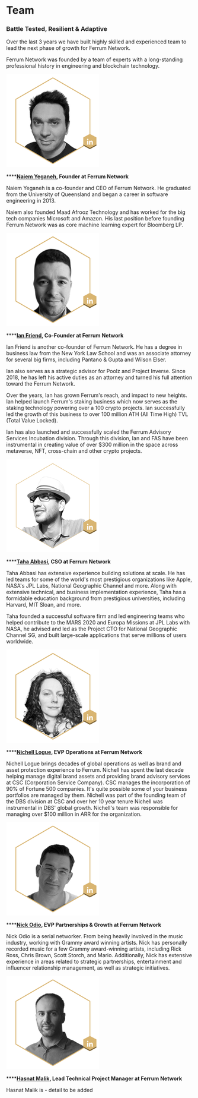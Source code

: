 # Team

### Battle Tested, Resilient & Adaptive

Over the last 3 years we have built highly skilled and experienced team to lead the next phase of growth for Ferrum Network.&#x20;

Ferrum Network was founded by a team of experts with a long-standing professional history in engineering and blockchain technology.

![Naiem Yeganeh, Founder at Ferrum Network](../../.gitbook/assets/Naiem-Yeganeh-PHD.png)

****[**Naiem Yeganeh**](https://www.linkedin.com/in/naiem-yeganeh-12874712/)**, Founder at Ferrum Network**

Naiem Yeganeh is a co-founder and CEO of Ferrum Network. He graduated from the University of Queensland and began a career in software engineering in 2013.

Naiem also founded Maad Afrooz Technology and has worked for the big tech companies Microsoft and Amazon. His last position before founding Ferrum Network was as core machine learning expert for Bloomberg LP.

![Ian Friend, Co-Founder at Ferrum Network](../../.gitbook/assets/Ian-M.-Friend-ESQ.png)

****[**Ian Friend**](https://www.linkedin.com/in/ian-friend-bb949657/)**, Co-Founder at Ferrum Network**

Ian Friend is another co-founder of Ferrum Network. He has a degree in business law from the New York Law School and was an associate attorney for several big firms, including Pantano & Gupta and Wilson Elser.

Ian also serves as a strategic advisor for Poolz and Project Inverse. Since 2018, he has left his active duties as an attorney and turned his full attention toward the Ferrum Network.

Over the years, Ian has grown Ferrum's reach, and impact to new heights. Ian helped launch Ferrum's staking business which now serves as the staking technology powering over a 100 crypto projects. Ian successfully led the growth of this business to over 100 million ATH (All Time High) TVL (Total Value Locked).

Ian has also launched and successfully scaled the Ferrum Advisory Services Incubation division. Through this division, Ian and FAS have been instrumental in creating value of over $300 million in the space across metaverse, NFT, cross-chain and other crypto projects.

![Taha Abbasi, CSO at Ferrum Network](../../.gitbook/assets/Taha-Abbasi-COO-Ferrum-Network-Cross-Chain-Token-Bridge-Staking-Anti-bot-Incubation-Defi.png)

****[**Taha Abbasi**](https://www.linkedin.com/in/tahaabbasi/)**, CSO at Ferrum Network**

Taha Abbasi has extensive experience building solutions at scale. He has led teams for some of the world's most prestigious organizations like Apple, NASA's JPL Labs, National Geographic Channel and more. Along with extensive technical, and business implementation experience, Taha has a formidable education background from prestigious universities, including Harvard, MIT Sloan, and more.&#x20;

Taha founded a successful software firm and led engineering teams who helped contribute to the MARS 2020 and Europa Missions at JPL Labs with NASA, he advised and led as the Project CTO for National Geographic Channel SG, and built large-scale applications that serve millions of users worldwide.&#x20;

![Nichell Logue, EVP Operations at Ferrum Network](../../.gitbook/assets/Nichell-Logue-1.png)

****[**Nichell Logue**](https://www.linkedin.com/in/nichelllogue/)**, EVP Operations at Ferrum Network**

Nichell Logue brings decades of global operations as well as brand and asset protection experience to Ferrum. Nichell has spent the last decade helping manage digital brand assets and providing brand advisory services at CSC (Corporation Service Company). CSC manages the incorporation of 90% of Fortune 500 companies. It's quite possible some of your business portfolios are managed by them. Nichell was part of the founding team of the DBS division at CSC and over her 10 year tenure Nichell was instrumental in DBS' global growth. Nichell's team was responsible for managing over $100 million in ARR for the organization.

![Nick Odio, EVP Partnerships & Growth at Ferrum Network](../../.gitbook/assets/Nick-Odio.png)

****[**Nick Odio**](https://www.linkedin.com/in/nick-odio-176991161/)**, EVP Partnerships & Growth at Ferrum Network**

Nick Odio is a serial networker. From being heavily involved in the music industry, working with Grammy award winning artists. Nick has personally recorded music for a few Grammy award-winning artists, including Rick Ross, Chris Brown, Scott Storch, and Mario. Additionally, Nick has extensive experience in areas related to strategic partnerships, entertainment and influencer relationship management, as well as strategic initiatives.

![Hasnat Malik, Lead Technical Project Manager at Ferrum Network](../../.gitbook/assets/Muhammad-Hasnat-Malik.png)

****[**Hasnat Malik**](https://www.linkedin.com/in/hasnat-malik/)**, Lead Technical Project Manager at Ferrum Network**

Hasnat Malik is - detail to be added
